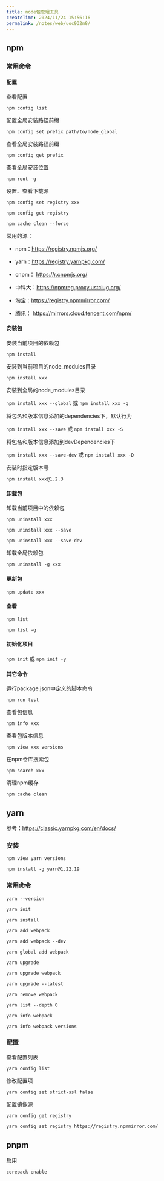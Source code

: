 ```yaml
---
title: node包管理工具
createTime: 2024/11/24 15:56:16
permalink: /notes/web/uoc932m8/
---
```

## npm

### 常用命令

#### 配置

查看配置

`npm config list`

配置全局安装路径前缀

`npm config set prefix path/to/node_global`

查看全局安装路径前缀

`npm config get prefix`

查看全局安装位置

`npm root -g`

设置、查看下载源

`npm config set registry xxx`

`npm config get registry`

`npm cache clean --force`

常用的源：

- npm：https://registry.npmjs.org/

- yarn：https://registry.yarnpkg.com/

- cnpm： https://r.cnpmjs.org/

- 中科大：https://npmreg.proxy.ustclug.org/
- 淘宝：https://registry.npmmirror.com/

- 腾讯： https://mirrors.cloud.tencent.com/npm/

#### 安装包

安装当前项目的依赖包

`npm install`

安装到当前项目的node_modules目录

`npm install xxx`

安装到全局的node_modules目录

`npm install xxx --global`  或 `npm install xxx -g`

将包名和版本信息添加的dependencies下，默认行为

`npm install xxx --save` 或 `npm install xxx -S`

将包名和版本信息添加到devDependencies下

`npm install xxx --save-dev` 或 `npm install xxx -D`

安装时指定版本号

`npm install xxx@1.2.3`

#### 卸载包

卸载当前项目中的依赖包

`npm uninstall xxx`

`npm uninstall xxx --save`

`npm uninstall xxx --save-dev`

卸载全局依赖包

`npm uninstall -g xxx`

#### 更新包

`npm update xxx`

#### 查看

`npm list`

`npm list -g`

#### 初始化项目

`npm init` 或 `npm init -y`

#### 其它命令

运行package.json中定义的脚本命令

`npm run test`

查看包信息

`npm info xxx`

查看包版本信息

`npm view xxx versions`

在npm仓库搜索包

`npm search xxx`

清理npm缓存

`npm cache clean`

## yarn

参考：https://classic.yarnpkg.com/en/docs/

### 安装

`npm view yarn versions`

`npm install -g yarn@1.22.19`

### 常用命令

`yarn --version`

`yarn init`

`yarn install`

`yarn add webpack`

`yarn add webpack --dev`

`yarn global add webpack`

`yarn upgrade`

`yarn upgrade webpack`

`yarn upgrade --latest`

`yarn remove webpack`

`yarn list --depth 0`

`yarn info webpack`

`yarn info webpack versions`

### 配置

查看配置列表

`yarn config list`

修改配置项

`yarn config set strict-ssl false`

配置镜像源

`yarn config get registry`

`yarn config set registry https://registry.npmmirror.com/`

## pnpm

启用

`corepack enable`
